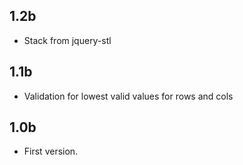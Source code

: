 1.2b
---
- Stack from jquery-stl

1.1b
---
- Validation for lowest valid values for rows and cols

1.0b
---
- First version.